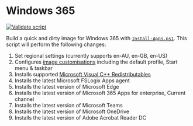 # Windows 365

[![Validate script](https://github.com/aaronparker/w365/actions/workflows/validate-script.yml/badge.svg)](https://github.com/aaronparker/w365/actions/workflows/validate-script.yml)

Build a quick and dirty image for Windows 365 with [`Install-Apps.ps1`](Install-Apps.ps1). This script will perform the following changes:

1. Set regional settings (currently supports en-AU, en-GB, en-US)
2. Configures [image customisations](https://stealthpuppy.com/image-customise) including the default profile, Start menu & taskbar
3. Installs supported [Microsoft Visual C++ Redistributables](https://vcredist.com/)
4. Installs the latest Microsoft FSLogix Apps agent
5. Installs the latest version of Microsoft Edge
6. Installs the latest version of Microsoft 365 Apps for enterprise, Current channel
7. Installs the latest version of Microsoft Teams
8. Installs the latest version of Microsoft OneDrive
9. Installs the latest version of Adobe Acrobat Reader DC
